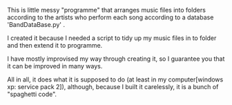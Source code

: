 This is little messy "programme" that arranges music files into folders according to the artists who perform each song according to a database 'BandDataBase.py' .

I created it because I needed a script to tidy up my music files in to folder and then extend it to programme.

I have mostly improvised my way through creating it, so I guarantee you that it can be improved in many ways.

All in all, it does what it is supposed to do (at least in my computer[windows xp: service pack 2]), although, because I built it carelessly, it is a bunch of "spaghetti code".
